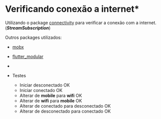 # Verificando conexão a internet*

Utilizando o package [connectivity](https://pub.dev/packages/connectivity) para verificar a conexão com a internet. (***StreamSubscription***)

Outros packages utilizados:

- [mobx](https://pub.dev/packages/mobx)
- [flutter_modular](https://pub.dev/packages/flutter_modular)
- 

- Testes
  - Iniciar desconectado                               OK
  - Iniciar conectado                                  OK
  - Alterar de **mobile** para **wifi**                OK
  - Alterar de **wifi** para **mobile**                OK
  - Alterar de conectado para desconectado             OK
  - Alterar de desconectado para conectado             OK